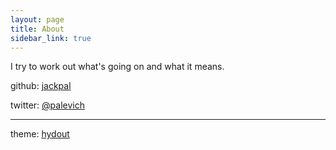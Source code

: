 ```yaml
---
layout: page
title: About
sidebar_link: true
---
```


I try to work out what's going on and what it means.

github: [jackpal](https://github.com/jackpal)

twitter: [@palevich](https://twitter.com/palevich)

****

theme: [hydout](https://fongandrew.github.io/hydeout/)
